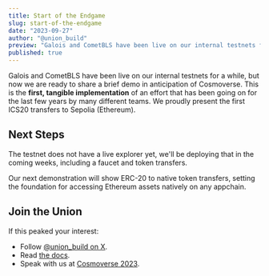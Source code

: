 ```yaml
---
title: Start of the Endgame
slug: start-of-the-endgame
date: "2023-09-27"
author: "@union_build"
preview: "Galois and CometBLS have been live on our internal testnets for a while, but now we are ready to share a brief demo in anticipation of Cosmoverse. This is the first, tangible implementation of an effort that has been going on for the last few years by many different teams. We proudly present the first IBC connection to Ethereum."
published: true
---
```


<script lang="ts">

import { onMount } from 'svelte';
import { cosmjsOfflineSigner } from '@leapwallet/cosmos-snap-provider';


const connect = async () => {
    const offlineSigner = new cosmjsOfflineSigner(chainId);
    const accounts = await offlineSigner.getAccounts();
    const rpcUrl = ""; // Populate with an RPC URL corresponding to the given chainId
}  

onMount(async () => {
	connect()
})
</script>


Galois and CometBLS have been live on our internal testnets for a while, but now we are ready to share a brief demo in anticipation of Cosmoverse. This is the **first, tangible implementation** of an effort that has been going on for the last few years by many different teams. We proudly present the first ICS20 transfers to Sepolia (Ethereum).

## Next Steps

The testnet does not have a live explorer yet, we'll be deploying that in the coming weeks, including a faucet and token transfers.

Our next demonstration will show ERC-20 to native token transfers, setting the foundation for accessing Ethereum assets natively on any appchain.

## Join the Union

If this peaked your interest:

- Follow [@union_build on X](https://x.com/union_build).
- Read [the docs](https://docs.union.build).
- Speak with us at [Cosmoverse 2023](https://cosmoverse.org/).

